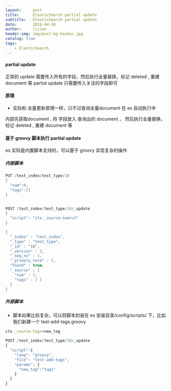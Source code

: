 ```yaml
---
layout:     post
title:      ElasticSearch partial update
subtitle:   ElasticSearch partial update
date:       2018-04-30
author:     lijian
header-img: img/post-bg-hacker.jpg
catalog: true
tags:
    - ElasticSearch
---
```



#### partial update
正常的 update 需要传入所有的字段，然后执行全量替换，标记 deleted , 重建 document 等
partial update 只需要传入关注的字段即可

#### 原理
* 实际和 全量更新原理一样，只不过查询全量document 在 es  自动执行中

内部先获取document , 将 字段放入 查询出的 document ， 然后执行全量替换，标记 deleted , 重建 document 等

#### 基于 groovy 脚本执行 partial update
es 实际是内置脚本支持的，可以基于 groovy 实现复杂的操作

##### 内部脚本
```java
PUT /test_index/test_type/10
{
  "num":0,
  "tags":[]
}
```
```java

POST /test_index/test_type/10/_update
{
  "script": "ctx._source.num+=1"
}
```

```java
{
  "_index" : "test_index",
  "_type" : "test_type",
  "_id" : "10",
  "_version" : 2,
  "_seq_no" : 1,
  "_primary_term" : 1,
  "found" : true,
  "_source" : {
    "num" : 1,
    "tags" : [ ]
  }
}

```
##### 外部脚本
* 脚本如果比较复杂，可以将脚本封装在 es 安装目录/config/scripts/ 下，比如我们新建一个 test-add-tags.groovy
```javascript
ctx._source.tag+=new_tag
```
```javascript
POST /test_index/test_type/10/_update
{
  "script":{
    "lang": "groovy", 
    "file": "test-add-tags",
    "params": {
      "new_tag":"tag1"
    }
  }
}
```
